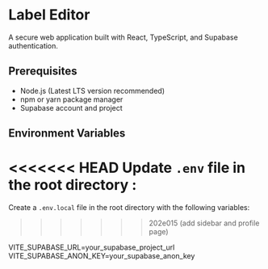 # Label Editor

A secure web application built with React, TypeScript, and Supabase authentication.

## Prerequisites

- Node.js (Latest LTS version recommended)
- npm or yarn package manager
- Supabase account and project

## Environment Variables

<<<<<<< HEAD
Update `.env` file in the root directory :
=======
Create a `.env.local` file in the root directory with the following variables:
>>>>>>> 202e015 (add sidebar and profile page)

VITE_SUPABASE_URL=your_supabase_project_url
VITE_SUPABASE_ANON_KEY=your_supabase_anon_key
